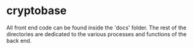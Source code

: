 # cryptobase

All front end code can be found inside the 'docs' folder. The rest of the directories are dedicated to the various processes and functions of the back end. 
